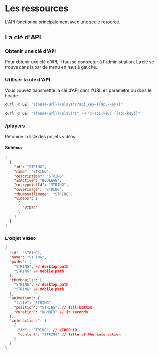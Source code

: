 # Les ressources

L'API fonctionne principalement avec une seule resource.

## La clé d'API

### Obtenir une clé d'API

Pour obtenir une clé d'API, il faut se connecter à l'administration. La clé
se trouve dans la bar de menu en haut à gauche.

### Utiliser la clé d'API

Vous pouvez transmettre la clé d'API dans l'URL en paramètre ou dans le header.
```bash
curl -X GET "{{base-url}}/players?api_key={{api-key}}"
```

```bash
curl -X GET "{{base-url}}/players" -H "x-api-key: {{api-key}}"
```

### /players

Retourne la liste des projets vidéos.

#### Schéma

```json
[
  {
    "id": "STRING",
    "name": "STRING",
    "description": "STRING",
    "isActive": "BOOLEAN",
    "entrypointId": "STRING",
    "coverImage": "STRING",
    "thumbnailImage": "STRING",
    "videos": [
      {
        "VIDEO"
      }
    ]
  }
]

```

### L'objet vidéo

```json
{
  "id": "STRING",
  "name": "STRING",
  "paths": [
    "STRING", // desktop path
    "STRING" // mobile path
  ],
  "thumbnails": [
    "STRING", // desktop path
    "STRING" // mobile path
  ],
  "animation": {
    "title": "STRING",
    "position": "STRING", // full|bottom
    "duration": "NUMBER" // in seconds
  },
  "interactions": [
    {
      "id": "STRING", // VIDEO ID
      "content": "STRING" // title of the interaction
    }
  ]
}
```




